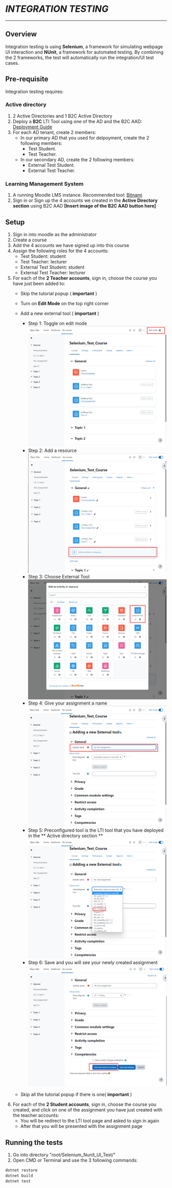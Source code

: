 # *INTEGRATION TESTING*
---
## Overview
Integration testing is using **Selenium**, a framework for simulating webpage UI interaction and **NUnit**, a framework for automated testing. By combining the 2 frameworks, the test will automatically run the integration/UI test cases.

## Pre-requisite
Integration testing requires:

### Active directory 

1. 2 Active Directories and 1 B2C Active Directory
2. Deploy a **B2C** LTI Tool using one of the AD and the B2C AAD: [Deployment Guide](./docs/DEPLOYMENT_GUIDE.md)
3. For each AD tenant, create 2 members:
    * In our primary AD that you used for delpoyment, create the 2 following members:
        * Test Student.
        * Test Teacher.
    * In our secondary AD, create the 2 following members:
        * External Test Student.
        * External Test Teacher.

### Learning Management System
1. A running Moodle LMS instance. Recommended tool: [Bitnami](https://bitnami.com/stack/moodle) 
2. Sign in or Sign up the 4 accounts we created in the **Active Directory section** using B2C AAD
**[Insert image of the B2C AAD button here]**

## Setup

1. Sign in into moodle as the administrator
2. Create a course
3. Add the 4 accounts we have signed up into this course
4. Assign the following roles for the 4 accounts:
    * Test Student: student
    * Test Teacher: lecturer
    * External Test Student: student
    * External Test Teacher: lecturer
5. For each of the **2 Teacher accounts**, sign in, choose the course you have just been added to:
    * Skip the tutorial popup ( **important** )
    * Turn on **Edit Mode** on the top right corner
    * Add a new external tool ( **important** )
        * Step 1: Toggle on edit mode
        ![Create_Step_1](../images/Selenium_Test/Create_step_1.png)
        * Step 2: Add a resource
        ![Create_Step_2](../images/Selenium_Test/Create_step_2.png)
        * Step 3: Choose External Tool
        ![Create_Step_3](../images/Selenium_Test/Create_step_3.png)
        * Step 4: Give your assignment a name
        ![Create_Step_4](../images/Selenium_Test/Create_step_4.png)
        * Step 5: Preconfigured tool is the LTI tool that you have deployed in the ** Active directory section **
        ![Create_Step_5](../images/Selenium_Test/Create_step_5.png)
        * Step 6: Save and you will see your newly created assignment
        ![Create_Step_6](../images/Selenium_Test/Create_step_6.png)

    * Skip all the tutorial popup if there is one( **important** )
6. For each of the **2 Student accounts**, sign in, choose the course you created, and click on one of the assignment you have just created with the teacher accounts:
    * You will be redirect to the LTI tool page and asked to sign in again
    * After that you will be presented with the assignment page

## Running the tests

1. Go into directory "root/Selenium_Nunit_UI_Test/"
2. Open CMD or Terminal and use the 3 following commands:
```cmd
dotnet restore
dotnet build
dotnet test
```
